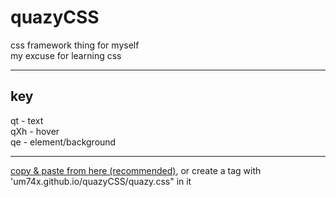 # quazyCSS
css framework thing for myself <br>
my excuse for learning css
<hr>
<h2>key</h2>
qt - text <br>
qXh - hover <br>
qe - element/background
<hr>
<a href="https://um74x.github.io/quazyCSS/quazy.css" target="_blank">copy & paste from here (recommended)</a>, or create a <link> tag with 'um74x.github.io/quazyCSS/quazy.css" in it
